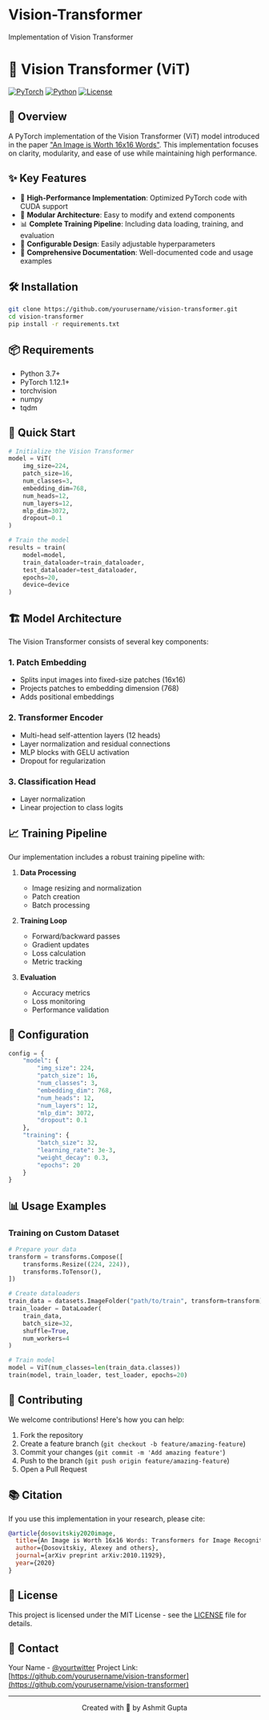 # Vision-Transformer
Implementation of Vision Transformer
# 🔮 Vision Transformer (ViT)

[![PyTorch](https://img.shields.io/badge/PyTorch-%23EE4C2C.svg?style=for-the-badge&logo=PyTorch&logoColor=white)](https://pytorch.org/)
[![Python](https://img.shields.io/badge/python-3.7+-blue.svg?style=for-the-badge&logo=python&logoColor=white)](https://www.python.org/)
[![License](https://img.shields.io/badge/license-MIT-green.svg?style=for-the-badge)](LICENSE)

## 📌 Overview

A PyTorch implementation of the Vision Transformer (ViT) model introduced in the paper ["An Image is Worth 16x16 Words"](https://arxiv.org/abs/2010.11929). This implementation focuses on clarity, modularity, and ease of use while maintaining high performance.

## ✨ Key Features

- 🚀 **High-Performance Implementation**: Optimized PyTorch code with CUDA support
- 🎯 **Modular Architecture**: Easy to modify and extend components
- 📊 **Complete Training Pipeline**: Including data loading, training, and evaluation
- 🔧 **Configurable Design**: Easily adjustable hyperparameters
- 📝 **Comprehensive Documentation**: Well-documented code and usage examples

## 🛠️ Installation

```bash
git clone https://github.com/yourusername/vision-transformer.git
cd vision-transformer
pip install -r requirements.txt
```

## 📦 Requirements

- Python 3.7+
- PyTorch 1.12.1+
- torchvision
- numpy
- tqdm

## 🚀 Quick Start

```python
# Initialize the Vision Transformer
model = ViT(
    img_size=224,
    patch_size=16,
    num_classes=3,
    embedding_dim=768,
    num_heads=12,
    num_layers=12,
    mlp_dim=3072,
    dropout=0.1
)

# Train the model
results = train(
    model=model,
    train_dataloader=train_dataloader,
    test_dataloader=test_dataloader,
    epochs=20,
    device=device
)
```

## 🏗️ Model Architecture

The Vision Transformer consists of several key components:

### 1. Patch Embedding
- Splits input images into fixed-size patches (16x16)
- Projects patches to embedding dimension (768)
- Adds positional embeddings

### 2. Transformer Encoder
- Multi-head self-attention layers (12 heads)
- Layer normalization and residual connections
- MLP blocks with GELU activation
- Dropout for regularization

### 3. Classification Head
- Layer normalization
- Linear projection to class logits

## 📈 Training Pipeline

Our implementation includes a robust training pipeline with:

1. **Data Processing**
   - Image resizing and normalization
   - Patch creation
   - Batch processing

2. **Training Loop**
   - Forward/backward passes
   - Gradient updates
   - Loss calculation
   - Metric tracking

3. **Evaluation**
   - Accuracy metrics
   - Loss monitoring
   - Performance validation

## 🔧 Configuration

```python
config = {
    "model": {
        "img_size": 224,
        "patch_size": 16,
        "num_classes": 3,
        "embedding_dim": 768,
        "num_heads": 12,
        "num_layers": 12,
        "mlp_dim": 3072,
        "dropout": 0.1
    },
    "training": {
        "batch_size": 32,
        "learning_rate": 3e-3,
        "weight_decay": 0.3,
        "epochs": 20
    }
}
```

## 📊 Usage Examples

### Training on Custom Dataset

```python
# Prepare your data
transform = transforms.Compose([
    transforms.Resize((224, 224)),
    transforms.ToTensor(),
])

# Create dataloaders
train_data = datasets.ImageFolder("path/to/train", transform=transform)
train_loader = DataLoader(
    train_data,
    batch_size=32,
    shuffle=True,
    num_workers=4
)

# Train model
model = ViT(num_classes=len(train_data.classes))
train(model, train_loader, test_loader, epochs=20)
```

## 🤝 Contributing

We welcome contributions! Here's how you can help:

1. Fork the repository
2. Create a feature branch (`git checkout -b feature/amazing-feature`)
3. Commit your changes (`git commit -m 'Add amazing feature'`)
4. Push to the branch (`git push origin feature/amazing-feature`)
5. Open a Pull Request

## 📚 Citation

If you use this implementation in your research, please cite:

```bibtex
@article{dosovitskiy2020image,
  title={An Image is Worth 16x16 Words: Transformers for Image Recognition at Scale},
  author={Dosovitskiy, Alexey and others},
  journal={arXiv preprint arXiv:2010.11929},
  year={2020}
}
```

## 📄 License

This project is licensed under the MIT License - see the [LICENSE](LICENSE) file for details.

## 📧 Contact

Your Name - [@yourtwitter](https://twitter.com/yourtwitter)
Project Link: [https://github.com/yourusername/vision-transformer](https://github.com/yourusername/vision-transformer)

---

<div align="center">
Created with 💙 by Ashmit Gupta
</div>
